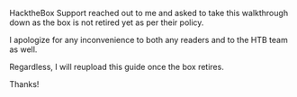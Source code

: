 HacktheBox Support reached out to me and asked to take this walkthrough down as the box is not retired yet as per their policy. 

I apologize for any inconvenience to both any readers and to the HTB team as well.

Regardless, I will reupload this guide once the box retires. 

Thanks!
